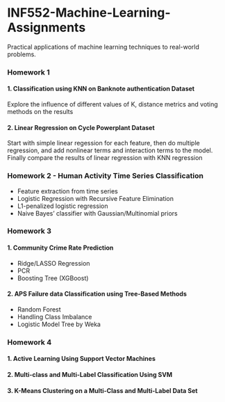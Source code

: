 # INF552-Machine-Learning-Assignments
Practical applications of machine learning techniques to real-world problems.

### Homework 1
#### 1. Classification using KNN on Banknote authentication Dataset

Explore the influence of different values of K, distance metrics and voting methods on the results

#### 2. Linear Regression on Cycle Powerplant Dataset

Start with simple linear regession for each feature, then do multiple regression, and add nonlinear terms and interaction terms to the model. Finally compare the results of linear regression with KNN regression

### Homework 2 - Human Activity Time Series Classification

* Feature extraction from time series
* Logistic Regression with Recursive Feature Elimination
* L1-penalized logistic regression
* Naive Bayes’ classifier with Gaussian/Multinomial priors

### Homework 3
#### 1. Community Crime Rate Prediction
* Ridge/LASSO Regression
* PCR
* Boosting Tree (XGBoost)

#### 2. APS Failure data Classification using Tree-Based Methods
* Random Forest
* Handling Class Imbalance
* Logistic Model Tree by Weka

### Homework 4
#### 1. Active Learning Using Support Vector Machines
#### 2. Multi-class and Multi-Label Classification Using SVM
#### 3. K-Means Clustering on a Multi-Class and Multi-Label Data Set
